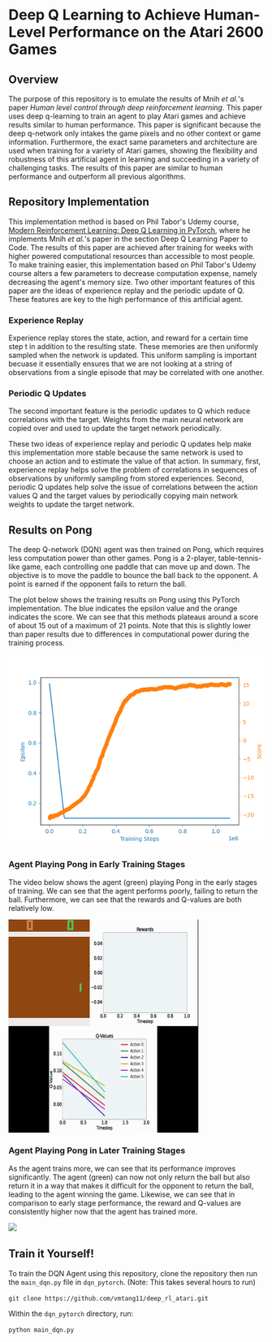 # Deep Q Learning to Achieve Human-Level Performance on the Atari 2600 Games

## Overview

The purpose of this repository is to emulate the results of Mnih _et al._'s paper _Human level control through deep reinforcement learning_. This paper uses deep q-learning to train an agent to play Atari games and achieve results similar to human performance. This paper is significant because the deep q-network only intakes the game pixels and no other context or game information. Furthermore, the exact same parameters and architecture are used when training for a variety of Atari games, showing the flexibility and robustness of this artificial agent in learning and succeeding in a variety of challenging tasks. The results of this paper are similar to human performance and outperform all previous algorithms. 

## Repository Implementation

This implementation method is based on Phil Tabor's Udemy course, [Modern Reinforcement Learning: Deep Q Learning in PyTorch](https://www.udemy.com/course/deep-q-learning-from-paper-to-code/), where he implements Mnih _et al._'s paper in the section Deep Q Learning Paper to Code. The results of this paper are achieved after training for weeks with higher powered computational resources than accessible to most people. To make training easier, this implementation based on Phil Tabor's Udemy course alters a few parameters to decrease computation expense, namely decreasing the agent's memory size. Two other important features of this paper are the ideas of experience replay and the periodic update of Q. These features are key to the high performance of this artificial agent.

### Experience Replay

Experience replay stores the state, action, and reward for a certain time step t in addition to the resulting state. These memories are then uniformly sampled when the network is updated. This uniform sampling is important becuase it essentially ensures that we are not looking at a string of observations from a single episode that may be correlated with one another. 

### Periodic Q Updates

The second important feature is the periodic updates to Q which reduce correlations with the target. Weights from the main neural network are copied over and used to update the target network periodically. 

These two ideas of experience replay and periodic Q updates help make this implementation more stable because the same network is used to choose an action and to estimate the value of that action. In summary, first, experience replay helps solve the problem of correlations in sequences of observations by uniformly sampling from stored experiences. Second, periodic Q updates help solve the issue of correlations between the action values Q and the target values by periodically copying main network weights to update the target network.

## Results on Pong

The deep Q-network (DQN) agent was then trained on Pong, which requires less computation power than other games. Pong is a 2-player, table-tennis-like game, each controlling one paddle that can move up and down. The objective is to move the paddle to bounce the ball back to the opponent. A point is earned if the opponent fails to return the ball. 

The plot below shows the training results on Pong using this PyTorch implementation. The blue indicates the epsilon value and the orange indicates the score. We can see that this methods plateaus around a score of about 15 out of a maximum of 21 points. Note that this is slightly lower than paper results due to differences in computational power during the training process.

![](dqn_pytorch/plots/DQNAgent_PongNoFrameskip-v4_lr0.0001__500games.png)

### Agent Playing Pong in Early Training Stages

The video below shows the agent (green) playing Pong in the early stages of training. We can see that the agent performs poorly, failing to return the ball. Furthermore, we can see that the rewards and Q-values are both relatively low. 

![](videos/pong_early.gif)

### Agent Playing Pong in Later Training Stages

As the agent trains more, we can see that its performance improves significantly. The agent (green) can now not only return the ball but also return it in a way that makes it difficult for the opponent to return the ball, leading to the agent winning the game. Likewise, we can see that in comparison to early stage performance, the reward and Q-values are consistently higher now that the agent has trained more. 

![](videos/pong_end.gif)

## Train it Yourself!

To train the DQN Agent using this repository, clone the repository then run the `main_dqn.py` file in `dqn_pytorch`. (Note: This takes several hours to run)

`git clone https://github.com/vmtang11/deep_rl_atari.git`

Within the `dqn_pytorch` directory, run:

`python main_dqn.py`
